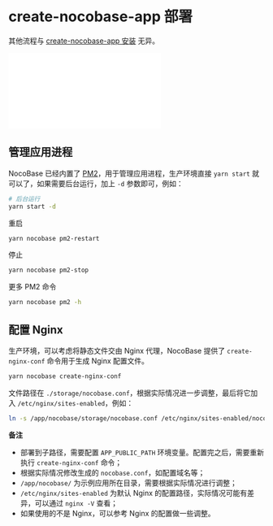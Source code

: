 # create-nocobase-app 部署

其他流程与 [create-nocobase-app 安装](/welcome/getting-started/installation/create-nocobase-app) 无异。

<embed src="./env-note.md"></embed>

## 管理应用进程

NocoBase 已经内置了 [PM2](https://pm2.keymetrics.io/)，用于管理应用进程，生产环境直接 `yarn start` 就可以了，如果需要后台运行，加上 `-d` 参数即可，例如：

```bash
# 后台运行
yarn start -d
```

重启

```bash
yarn nocobase pm2-restart
```

停止

```bash
yarn nocobase pm2-stop
```

更多 PM2 命令

```bash
yarn nocobase pm2 -h
```

## 配置 Nginx

生产环境，可以考虑将静态文件交由 Nginx 代理，NocoBase 提供了 `create-nginx-conf` 命令用于生成 Nginx 配置文件。

```bash
yarn nocobase create-nginx-conf
```

文件路径在 `./storage/nocobase.conf`，根据实际情况进一步调整，最后将它加入 `/etc/nginx/sites-enabled`，例如：

```bash
ln -s /app/nocobase/storage/nocobase.conf /etc/nginx/sites-enabled/nocobase.conf
```

**备注**

- 部署到子路径，需要配置 `APP_PUBLIC_PATH` 环境变量。配置完之后，需要重新执行 `create-nginx-conf` 命令；
- 根据实际情况修改生成的 `nocobase.conf`，如配置域名等；
- `/app/nocobase/` 为示例应用所在目录，需要根据实际情况进行调整；
- `/etc/nginx/sites-enabled` 为默认 Nginx 的配置路径，实际情况可能有差异，可以通过 `nginx -V` 查看；
- 如果使用的不是 Nginx，可以参考 Nginx 的配置做一些调整。

